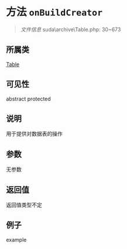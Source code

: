 # 方法 `onBuildCreator`



> *文件信息* suda\archive\Table.php: 30~673

## 所属类 

[Table](../Table.md)

## 可见性

abstract protected 

## 说明

用于提供对数据表的操作



## 参数


无参数


## 返回值

返回值类型不定


## 例子

example